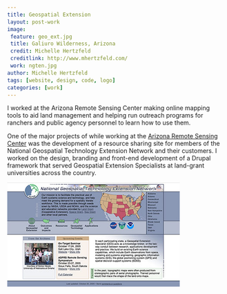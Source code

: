 ```yaml
---
title: Geospatial Extension
layout: post-work
image:
 feature: geo_ext.jpg
 title: Galiuro Wilderness, Arizona
 credit: Michelle Hertzfeld
 creditlink: http://www.mhertzfeld.com/
 work: ngten.jpg
author: Michelle Hertzfeld
tags: [website, design, code, logo]
categories: [work]
---
```

I worked at the Arizona Remote Sensing Center making online mapping tools to aid land management and helping run outreach programs for ranchers and public agency personnel to learn how to use them.<!--more-->

One of the major projects of while working at the [Arizona Remote Sensing Center](http://www.portal.environment.arizona.edu/centers-and-institutes/arizona-remote-sensing-center-arsc) was the development of a resource sharing site for members of the National Geospatial Technology Extension Network and their customers. I worked on the design, branding and front-end development of a Drupal framework that served Geospatial Extension Specialists at land-grant universities across the country.

![National Geospatial Extension Technology Network website](/img/ngten_index.jpg)
